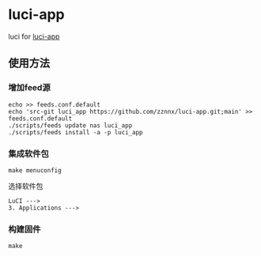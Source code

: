 # luci-app
luci for [luci-app](https://github.com/zznnx/luci-app)

## 使用方法

### 增加feed源

```shell
echo >> feeds.conf.default
echo 'src-git luci_app https://github.com/zznnx/luci-app.git;main' >> feeds.conf.default
./scripts/feeds update nas luci_app
./scripts/feeds install -a -p luci_app
```

### 集成软件包

```shell
make menuconfig
```

选择软件包
```plain
LuCI --->
3. Applications --->
```

### 构建固件
```shell
make
```
